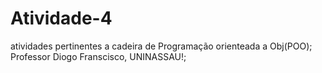 # Atividade-4

atividades pertinentes a cadeira de Programação orienteada a Obj(POO);
Professor  Diogo Franscisco, UNINASSAU!;
